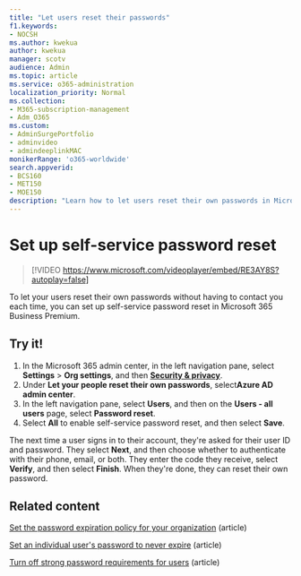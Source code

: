 ```yaml
---
title: "Let users reset their passwords"
f1.keywords:
- NOCSH
ms.author: kwekua
author: kwekua
manager: scotv
audience: Admin
ms.topic: article
ms.service: o365-administration
localization_priority: Normal
ms.collection:
- M365-subscription-management
- Adm_O365
ms.custom:
- AdminSurgePortfolio
- adminvideo
- admindeeplinkMAC
monikerRange: 'o365-worldwide'
search.appverid:
- BCS160
- MET150
- MOE150
description: "Learn how to let users reset their own passwords in Microsoft 365 Business Premium."
---
```


# Set up self-service password reset

> [!VIDEO https://www.microsoft.com/videoplayer/embed/RE3AY8S?autoplay=false]

To let your users reset their own passwords without having to contact you each time, you can set up self-service password reset in Microsoft 365 Business Premium.

## Try it!

1. In the Microsoft 365 admin center, in the left navigation pane, select **Settings** > **Org settings**, and then <a href="https://go.microsoft.com/fwlink/p/?linkid=2072756" target="_blank">**Security & privacy**</a>.
1. Under **Let your people reset their own passwords**, select**Azure AD admin center**.
1. In the left navigation pane, select **Users**, and then on the **Users - all users** page, select **Password reset**.
1. Select **All** to enable self-service password reset, and then select **Save**.

The next time a user signs in to their account, they're asked for their user ID and password. They select **Next**, and then choose whether to authenticate with their phone, email, or both. They enter the code they receive, select **Verify**, and then select **Finish**. When they're done, they can reset their own password.

## Related content

[Set the password expiration policy for your organization](/microsoft-365/admin/manage/set-password-expiration-policy) (article)

[Set an individual user's password to never expire](/microsoft-365/admin/add-users/set-password-to-never-expire) (article)

[Turn off strong password requirements for users](/microsoft-365/admin/add-users/strong-password) (article)

